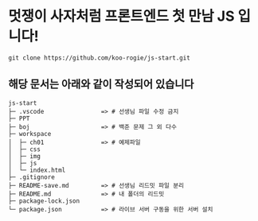 # 멋쟁이 사자처럼 프론트엔드 첫 만남 JS 입니다!

```
git clone https://github.com/koo-rogie/js-start.git
```

## 해당 문서는 아래와 같이 작성되어 있습니다

```pgsql
js-start
├─ .vscode                => # 선생님 파일 수정 금지
├─ PPT
├─ boj                    => # 백준 문제 그 외 다수
├─ workspace
│  ├─ ch01                => # 예제파일
│  ├─ css
│  ├─ img
│  ├─ js
│  └─ index.html
├─ .gitignore
├─ README-save.md         => # 선생님 리드밋 파일 분리
├─ README.md              => # 내 폴더의 리드밋
├─ package-lock.json      
└─ package.json           => # 라이브 서버 구동을 위한 서버 설치
```
